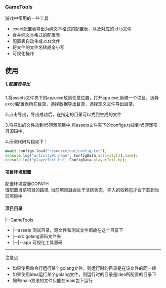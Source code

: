 ### GameTools
游戏中常用的一些工具
- excel配置表导出为纯文本格式的配置表，以及对应的.d.ts文件
- 合并纯文本格式的配置表
- 配置表自动生成.d.ts文件
- 将文件的文件名转成全小写
- 可视化操作

## 使用
##### 1.配置表导出
1.将assets文件夹下的app.exe放到任意位置，打开app.exe,新建一个项目，选择excel配置表所在目录，选择数据导出目录，选择定义文件导出目录。

2.点击导出，导出成功后，在指定的目录可以找到生成的文件

3.将导出的文件放到h5游戏项目中,将assets文件夹下的configs.ts放到h5游戏项目源码中。

4.示例代码片段如下：
```javascript 1.8
await configs.load("resource/out/config.txt");
console.log("activity#1.name", ConfigData.activity[1].name);
console.log("playerInit.hp", ConfigData.playerInit.hp);
```


#### 项目环境配置
配置环境变量GOPATH\
值配置当前项目的路径, 当前项目就会处于活跃状态，导入的依赖包才会下载到当前项目中

#### 项目目录

|--GameTools
- |--assets 测试目录，源文件和测试文件都放在这个目录下
- |--src golang源码文件夹
- |--|--app 可视化工具源码
  


---
注意点
- 如果使用命令行运行某个golang文件，则运行时的目录是在该文件的同一级
- 如果使用idea运行某个golang文件，则运行时的目录是idea所配置的目录下
- 拥有main方法的文件只能在main包下运行